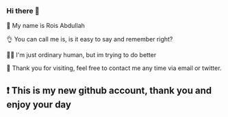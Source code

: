 ### Hi there 👋

:boy: My name is Rois Abdullah

:ok_hand: You can call me is, is it easy to say and remember right?

:curly_haired_man: I'm just ordinary human, but im trying to do better

:email: Thank you for visiting, feel free to contact me any time via email or twitter.

## :exclamation: This is my new github account, thank you and enjoy your day 
